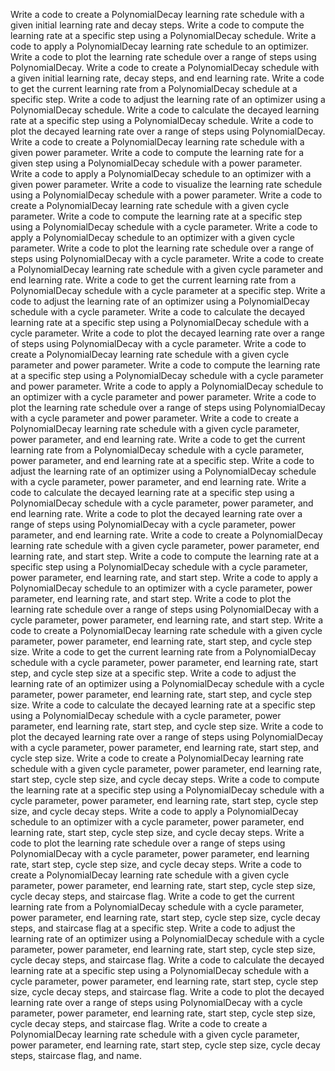 Write a code to create a PolynomialDecay learning rate schedule with a given initial learning rate and decay steps.
Write a code to compute the learning rate at a specific step using a PolynomialDecay schedule.
Write a code to apply a PolynomialDecay learning rate schedule to an optimizer.
Write a code to plot the learning rate schedule over a range of steps using PolynomialDecay.
Write a code to create a PolynomialDecay schedule with a given initial learning rate, decay steps, and end learning rate.
Write a code to get the current learning rate from a PolynomialDecay schedule at a specific step.
Write a code to adjust the learning rate of an optimizer using a PolynomialDecay schedule.
Write a code to calculate the decayed learning rate at a specific step using a PolynomialDecay schedule.
Write a code to plot the decayed learning rate over a range of steps using PolynomialDecay.
Write a code to create a PolynomialDecay learning rate schedule with a given power parameter.
Write a code to compute the learning rate for a given step using a PolynomialDecay schedule with a power parameter.
Write a code to apply a PolynomialDecay schedule to an optimizer with a given power parameter.
Write a code to visualize the learning rate schedule using a PolynomialDecay schedule with a power parameter.
Write a code to create a PolynomialDecay learning rate schedule with a given cycle parameter.
Write a code to compute the learning rate at a specific step using a PolynomialDecay schedule with a cycle parameter.
Write a code to apply a PolynomialDecay schedule to an optimizer with a given cycle parameter.
Write a code to plot the learning rate schedule over a range of steps using PolynomialDecay with a cycle parameter.
Write a code to create a PolynomialDecay learning rate schedule with a given cycle parameter and end learning rate.
Write a code to get the current learning rate from a PolynomialDecay schedule with a cycle parameter at a specific step.
Write a code to adjust the learning rate of an optimizer using a PolynomialDecay schedule with a cycle parameter.
Write a code to calculate the decayed learning rate at a specific step using a PolynomialDecay schedule with a cycle parameter.
Write a code to plot the decayed learning rate over a range of steps using PolynomialDecay with a cycle parameter.
Write a code to create a PolynomialDecay learning rate schedule with a given cycle parameter and power parameter.
Write a code to compute the learning rate at a specific step using a PolynomialDecay schedule with a cycle parameter and power parameter.
Write a code to apply a PolynomialDecay schedule to an optimizer with a cycle parameter and power parameter.
Write a code to plot the learning rate schedule over a range of steps using PolynomialDecay with a cycle parameter and power parameter.
Write a code to create a PolynomialDecay learning rate schedule with a given cycle parameter, power parameter, and end learning rate.
Write a code to get the current learning rate from a PolynomialDecay schedule with a cycle parameter, power parameter, and end learning rate at a specific step.
Write a code to adjust the learning rate of an optimizer using a PolynomialDecay schedule with a cycle parameter, power parameter, and end learning rate.
Write a code to calculate the decayed learning rate at a specific step using a PolynomialDecay schedule with a cycle parameter, power parameter, and end learning rate.
Write a code to plot the decayed learning rate over a range of steps using PolynomialDecay with a cycle parameter, power parameter, and end learning rate.
Write a code to create a PolynomialDecay learning rate schedule with a given cycle parameter, power parameter, end learning rate, and start step.
Write a code to compute the learning rate at a specific step using a PolynomialDecay schedule with a cycle parameter, power parameter, end learning rate, and start step.
Write a code to apply a PolynomialDecay schedule to an optimizer with a cycle parameter, power parameter, end learning rate, and start step.
Write a code to plot the learning rate schedule over a range of steps using PolynomialDecay with a cycle parameter, power parameter, end learning rate, and start step.
Write a code to create a PolynomialDecay learning rate schedule with a given cycle parameter, power parameter, end learning rate, start step, and cycle step size.
Write a code to get the current learning rate from a PolynomialDecay schedule with a cycle parameter, power parameter, end learning rate, start step, and cycle step size at a specific step.
Write a code to adjust the learning rate of an optimizer using a PolynomialDecay schedule with a cycle parameter, power parameter, end learning rate, start step, and cycle step size.
Write a code to calculate the decayed learning rate at a specific step using a PolynomialDecay schedule with a cycle parameter, power parameter, end learning rate, start step, and cycle step size.
Write a code to plot the decayed learning rate over a range of steps using PolynomialDecay with a cycle parameter, power parameter, end learning rate, start step, and cycle step size.
Write a code to create a PolynomialDecay learning rate schedule with a given cycle parameter, power parameter, end learning rate, start step, cycle step size, and cycle decay steps.
Write a code to compute the learning rate at a specific step using a PolynomialDecay schedule with a cycle parameter, power parameter, end learning rate, start step, cycle step size, and cycle decay steps.
Write a code to apply a PolynomialDecay schedule to an optimizer with a cycle parameter, power parameter, end learning rate, start step, cycle step size, and cycle decay steps.
Write a code to plot the learning rate schedule over a range of steps using PolynomialDecay with a cycle parameter, power parameter, end learning rate, start step, cycle step size, and cycle decay steps.
Write a code to create a PolynomialDecay learning rate schedule with a given cycle parameter, power parameter, end learning rate, start step, cycle step size, cycle decay steps, and staircase flag.
Write a code to get the current learning rate from a PolynomialDecay schedule with a cycle parameter, power parameter, end learning rate, start step, cycle step size, cycle decay steps, and staircase flag at a specific step.
Write a code to adjust the learning rate of an optimizer using a PolynomialDecay schedule with a cycle parameter, power parameter, end learning rate, start step, cycle step size, cycle decay steps, and staircase flag.
Write a code to calculate the decayed learning rate at a specific step using a PolynomialDecay schedule with a cycle parameter, power parameter, end learning rate, start step, cycle step size, cycle decay steps, and staircase flag.
Write a code to plot the decayed learning rate over a range of steps using PolynomialDecay with a cycle parameter, power parameter, end learning rate, start step, cycle step size, cycle decay steps, and staircase flag.
Write a code to create a PolynomialDecay learning rate schedule with a given cycle parameter, power parameter, end learning rate, start step, cycle step size, cycle decay steps, staircase flag, and name.